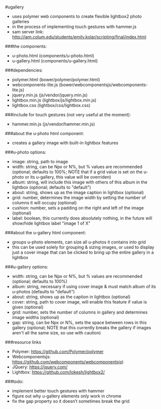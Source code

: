 #ugallery

- uses polymer web components to create flexible lightbox2 photo galleries
- in the process of implementing touch gestures with hammer.js
- sam server link: http://iam.colum.edu/students/emily.kolar/scripting/final/index.html

###the components:
- u-photo.html (components/u-photo.html)
- u-gallery.html (components/u-gallery.html)

###dependencies: 
- polymer.html (bower/polymer/polymer.html)
- webcomponents-lite.js (bower/webcomponentsjs/webcomponents-lite.js)
- jquery.min.js (js/vendor/jquery.min.js)
- lightbox.min.js (lightbox/js/lightbox.min.js)
- lightbox.css (lightbox/css/lightbox.css)

###include for touch gestures (not very useful at the moment):
- hammer.min.js (js/vendor/hammer.min.js)

###about the u-photo html component:
- creates a gallery image with built-in lightbox features

###u-photo options:
- image: string, path to image
- width: string, can be Npx or N%, but % values are recommended (optional; defaults to 100%; NOTE that if a grid value is set on the u-photo or its u-gallery, this value will be overriden)
- album: string, will include this image with others of this album in the lightbox (optional; defaults to "default")
- about: string, shows up as the image caption in lightbox (optional)
- grid: number, determines the image width by setting the number of columns it will occupy (optional)
- cushion: number, sets a padding on the right and left of the image (optional)
- label: boolean, this currently does absolutely nothing, in the future will show/hide lightbox label "image 1 of X"


###about the u-gallery html component:
- groups u-photo elements, can size all u-photos it contains into grid
- this can be used solely for grouping & sizing images, or used to display just a cover image that can be clicked to bring up the entire gallery in a lightbox

###u-gallery options:
- width: string, can be Npx or N%, but % values are recommended (optional; defaults to 100%)
- album: string, necessary if using cover image & must match album of its u-photos (defaults to "default")
- about: string, shows up as the caption in lightbox (optional)
- cover: string, path to cover image, will enable this feature if value is given (optional)
- grid: number, sets the number of columns in gallery and determines image widths (optional)
- gap: string, can be Npx or N%, sets the space between rows in this gallery (optional; NOTE that this currently breaks the gallery if images aren't all the same size, so use with caution)

###resource links
- Polymer: https://github.com/Polymer/polymer
- Webcomponentsjs: https://github.com/webcomponents/webcomponentsjs)
- JQuery: https://jquery.com/
- Lightbox: https://github.com/lokesh/lightbox2/

###todo:
- implement better touch gestures with hammer
- figure out why u-gallery elements only work in chrome
- fix the gap property so it doesn’t sometimes break the grid